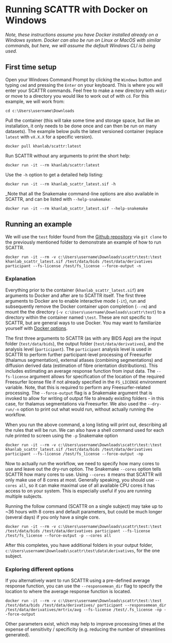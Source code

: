 # Running SCATTR with Docker on Windows

_Note, these instructions assume you have Docker installed already on a 
Windows system. Docker can also be run on Linux or MacOS with similar 
commands, but here, we will assume the default Windows CLI is being 
used._

## First time setup

Open your Windows Command Prompt by clicking the `Windows` button and typing
`cmd` and pressing the `Enter` on your keyboard. This is where you will enter 
your SCATTR commands. Feel free to make a new directory with `mkdir` or move to
a directory you would like to work out of with `cd`. For this example, we will
work from:

```
cd c:\Users\username\Downloads
```

Pull the container (this will take some time and storage space, but like an 
installation, it only needs to be done once and can then be run on many 
datasets). The example below pulls the latest versioned container (replace 
`latest` with `vX.X.X` for a specific version).

```
docker pull khanlab/scattr:latest
```

Run SCATTR without any arguments to print the short help:

```
docker run -it --rm khanlab/scattr:latest
```

Use the `-h` option to get a detailed help listing:

```
docker run -it --rm khanlab_scattr_latest.sif -h
```

_Note that all the Snakemake command-line options are also available in SCATTR,
and can be listed with `--help-snakemake`:

```
docker run -it --rm khanlab_scattr_latest.sif --help-snakemake
```

## Running an example

We will use the `test` folder found from the 
[Github repository](https://github.com/khanlab/scattr/tree/main/test/) via
`git clone` to the previously mentioned folder to demonstrate an example of 
how to run SCATTR.

```
docker run -it --rm -v c:\Users\username\Downloads\scattr\test:\test khanlab_scattr_latest.sif /test/data/bids /test/data/derivatives participant --fs-license /test/fs_license --force-output -n
```

### Explanation

Everything prior to the container (`khanlab_scattr_latest.sif`) are arguments
to Docker and after are to SCATTR itself. The first three arguments to Docker
are to enable interactive mode (`-it`), run and subsequently remove the Docker
container upon completion (`--rm`) and mount the the directory 
(`-v c:\Users\username\Downloads\scattr\test`) to a directory within the
container named `\test`. These are not specific to SCATTR, but are general ways
to use Docker. You may want to familiarize yourself with 
[Docker options](https://docs.docker.com/engine/reference/run/).

The first three arguments to SCATTR (as with any BIDS App) are the input folder 
(`test/data/bids`), the output folder (`test/data/derivatives`), and the 
analysis level (`participant`). The `participant` analysis level is used in 
SCATTR to perform further participant-level processing of Freesurfer (thalamus 
segmentation), external atlases (combining segmentations) and diffusion derived
data (estimation of fibre orientation distributions). This includes estimating 
an average response function from input data. The `--fs-license` argument allows
for specification of the location of the required Freesurfer license file if not 
already specified in the `FS_LICENSE` environment variable. Note, that 
this is required to perform any Freesurfer-related processing. The 
`--force-output` flag is a Snakemake argument that is invoked to allow for 
writing of output file to already existing folders - in this case, for thalamus 
segmentations via Freesurfer. We also used the `--dry-run/-n` option to print 
out what would run, without actually running the workflow.

When you run the above command, a long listing will print out, describing all 
the rules that will be run. We can also have a shell command used for each rule
printed to screen using the `-p` Snakemake option

```
docker run -it --rm -v c:\Users\username\Downloads\scattr\test:\test  khanlab_scattr_latest.sif /test/data/bids /test/data/derivatives participant --fs-license /test/fs_license --force-output -np
```

Now to actually run the workflow, we need to specify how many cores to use and 
leave out the dry-run option. The Snakemake `--cores` option tells SCATTR how
many cores to use. Using `--cores 8` means that SCATTR will only make use of 8 
cores at most. Generally speaking, you should use `--cores all`, so it can make 
maximal use of all available CPU cores it has access to on your system. This is 
especially useful if you are running multiple subjects.

Running the follow command (SCATTR on a single subject) may take up to ~36 hours
with 8 cores and default parameters, but could be much longer (several days) if 
you only have a single core.

```
docker run -it --rm -v c:\Users\username\Downloads\scattr\test:\test /test/data/bids /test/data/derivatives participant --fs-license /test/fs_license --force-output -p --cores all
```

After this completes, you have additional folders in your output folder,
`c:\Users\username\Downloads\scattr\test\data\derivatives`, for the one subject.

### Exploring different options

If you alternatively want to run SCATTR using a pre-defined average response 
function, you can use the `--responsemean_dir` flag to specify the location to
where the average response function is located. 

```
docker run -it --rm -v c:\Users\username\Downloads\scattr\test:\test /test/data/bids /test/data/derivatives/ participant --responsemean_dir /test/data/derivatives/mrtrix/avg --fs-license /test/.fs_license -np --force-output
```

Other parameters exist, which may help to improve processing times at the 
expense of sensitivity / specificity (e.g. reducing the number of streamlines 
generated).